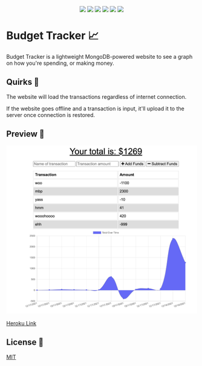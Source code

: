 <p align="center">
    <img src="https://img.shields.io/badge/Javascript-yellow" />
    <img src="https://img.shields.io/badge/Command%20Line-orange" />
    <img src="https://img.shields.io/badge/Node%20JS-purple" >
    <img src="https://img.shields.io/badge/Express-purple" >
    <img src="https://img.shields.io/badge/Mongoose-red" >
    <img src="https://img.shields.io/badge/MongoDB-blue" >
</p>


# Budget Tracker 📈

Budget Tracker is a lightweight MongoDB-powered website to see a graph on how you're spending, or making money.


## Quirks 🎯

The website will load the transactions regardless of internet connection.

If the website goes offline and a transaction is input, it'll upload it to the server once connection is restored.


## Preview 👀 

![Preview](asset/preview.png)


[Heroku Link](https://stormy-mountain-76634.herokuapp.com/)


## License 📓
[MIT](https://choosealicense.com/licenses/mit/)
